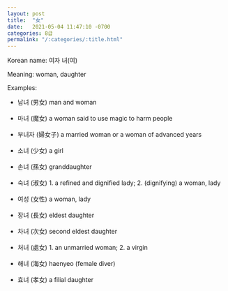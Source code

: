 ```yaml
---
layout: post
title:  "女"
date:   2021-05-04 11:47:10 -0700
categories: 8급
permalink: "/:categories/:title.html"
---
```


Korean name: 여자 녀(여)

Meaning: woman, daughter

Examples:
* 남녀 (男女) man and woman <br><br>
* 마녀 (魔女) a woman said to use magic to harm people <br><br>
* 부녀자 (婦女子) a married woman or a woman of advanced years <br><br>
* 소녀 (少女) a girl <br><br>
* 손녀 (孫女) granddaughter <br><br>
* 숙녀 (淑女) 1. a refined and dignified lady; 2. (dignifying) a woman, lady <br><br>
* 여성 (女性) a woman, lady <br><br>
* 장녀 (長女) eldest daughter <br><br>
* 차녀 (次女) second eldest daughter <br><br>
* 처녀 (處女) 1. an unmarried woman; 2. a virgin <br><br>
* 해녀 (海女) haenyeo (female diver) <br><br>
* 효녀 (孝女) a filial daughter <br><br>
